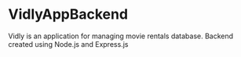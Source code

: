 # VidlyAppBackend
Vidly is an application for managing movie rentals database.
Backend created using Node.js and Express.js

